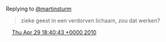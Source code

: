 Replying to [@martinsturm](https://twitter.com/martinsturm/status/13081708823)

> zieke geest in een verdorven lichaam, zou dat werken?

<img src="../../media/tweet.ico" width="12" /> [Thu Apr 29 18:40:43 +0000 2010](https://twitter.com/DromerDenker/status/13083366131)